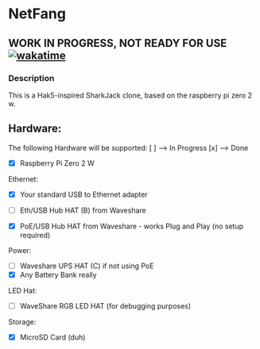 # NetFang 

WORK IN PROGRESS, NOT READY FOR USE <br>
[![wakatime](https://wakatime.com/badge/github/SpotlightForBugs/NetFang.svg)](https://wakatime.com/badge/github/SpotlightForBugs/NetFang)
---

### Description

This is a Hak5-inspired SharkJack clone, based on the raspberry pi zero 2 w.

## Hardware:

The following Hardware will be supported:
[ ] --> In Progress
[x] --> Done

- [x] Raspberry Pi Zero 2 W

Ethernet:

- [x] Your standard USB to Ethernet adapter
- [ ] Eth/USB Hub HAT (B) from Waveshare

- [x] PoE/USB Hub HAT from Waveshare - works Plug and Play (no setup required)

Power:

- [ ] Waveshare UPS HAT (C) if not using PoE
- [x] Any Battery Bank really

LED Hat:

- [ ] WaveShare RGB LED HAT (for debugging purposes)

Storage:

- [x] MicroSD Card (duh)

